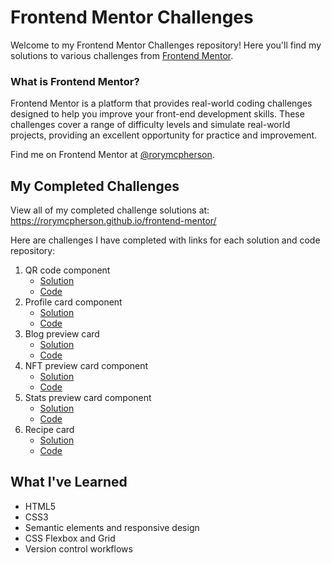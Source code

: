 # Frontend Mentor Challenges

Welcome to my Frontend Mentor Challenges repository! Here you'll find my solutions to various challenges from [Frontend Mentor](https://www.frontendmentor.io/).

### What is Frontend Mentor?

Frontend Mentor is a platform that provides real-world coding challenges designed to help you improve your front-end development skills. These challenges cover a range of difficulty levels and simulate real-world projects, providing an excellent opportunity for practice and improvement.

Find me on Frontend Mentor at [@rorymcpherson](https://www.frontendmentor.io/profile/rorymcpherson).

## My Completed Challenges

View all of my completed challenge solutions at: https://rorymcpherson.github.io/frontend-mentor/

Here are challenges I have completed with links for each solution and code repository:

1. QR code component
    - [Solution](https://rorymcpherson.github.io/frontend-mentor/qr-code-component/index.html)
    - [Code](https://github.com/rorymcpherson/frontend-mentor/tree/main/qr-code-component)
2. Profile card component
    - [Solution](https://rorymcpherson.github.io/frontend-mentor/profile-card-component/index.html)
    - [Code](https://github.com/rorymcpherson/frontend-mentor/tree/main/profile-card-component)
3. Blog preview card
    - [Solution](https://rorymcpherson.github.io/frontend-mentor/blog-preview-card/index.html)
    - [Code](https://github.com/rorymcpherson/frontend-mentor/tree/main/blog-preview-card)
4. NFT preview card component
    - [Solution](https://rorymcpherson.github.io/frontend-mentor/nft-preview-card-component/index.html)
    - [Code](https://github.com/rorymcpherson/frontend-mentor/tree/main/nft-preview-card-component)
5. Stats preview card component
    - [Solution](https://rorymcpherson.github.io/frontend-mentor/stats-preview-card-component/index.html)
    - [Code](https://github.com/rorymcpherson/frontend-mentor/tree/main/stats-preview-card-component)
6. Recipe card
    - [Solution](https://rorymcpherson.github.io/frontend-mentor/recipe-page/index.html)
    - [Code](https://github.com/rorymcpherson/frontend-mentor/tree/main/recipe-page)

## What I've Learned

- HTML5
- CSS3
- Semantic elements and responsive design
- CSS Flexbox and Grid
- Version control workflows